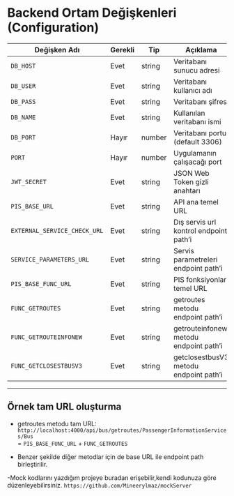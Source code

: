 # Backend Ortam Değişkenleri (Configuration)

| Değişken Adı               | Gerekli | Tip     | Açıklama                                         | Örnek / Tam URL Örneği                                                |
|----------------------------|---------|---------|-------------------------------------------------|-----------------------------------------------------------------------|
| `DB_HOST`                  | Evet    | string  | Veritabanı sunucu adresi                         | localhost                                                             |
| `DB_USER`                  | Evet    | string  | Veritabanı kullanıcı adı                         | root                                                                  |
| `DB_PASS`                  | Evet    | string  | Veritabanı şifresi                               | "Mine123."                                                            |
| `DB_NAME`                  | Evet    | string  | Kullanılan veritabanı ismi                       | krediler                                                             |
| `DB_PORT`                  | Hayır   | number  | Veritabanı portu (default 3306)                  | 3306                                                                  |
| `PORT`                     | Hayır   | number  | Uygulamanın çalışacağı port                       | 32807                                                                 |
| `JWT_SECRET`               | Evet    | string  | JSON Web Token gizli anahtarı                    | benimCokGizliAnahtarim123                                             |
| `PIS_BASE_URL`             | Evet    | string  | API ana temel URL                                 | http://localhost:4000/api                                             |
| `EXTERNAL_SERVICE_CHECK_URL`| Evet   | string  | Dış servis url  kontrol endpoint path’i                | /disservis/success/urlkontrol                                         |
| `SERVICE_PARAMETERS_URL`   | Evet    | string  | Servis parametreleri endpoint path’i             | /params/api/params                                                    |
| `PIS_BASE_FUNC_URL`        | Evet    | string  | PIS fonksiyonları temel URL                       | http://localhost:4000/api/bus                                         |
| `FUNC_GETROUTES`           | Evet    | string  | getroutes metodu endpoint path’i                  | /getroutes/PassengerInformationServices/Bus                           |
| `FUNC_GETROUTEINFONEW`     | Evet    | string  | getrouteinfonew metodu endpoint path’i            | /getroutesInfonew/PassengerInformationServices/Bus                    |
| `FUNC_GETCLOSESTBUSV3`     | Evet    | string  | getclosestbusV3 metodu endpoint path’i            | /getclosestbusV3/PassengerInformationServices/Bus                     |

---

## Örnek tam URL oluşturma

- getroutes metodu tam URL:  
`http://localhost:4000/api/bus/getroutes/PassengerInformationServices/Bus`  
= `PIS_BASE_FUNC_URL` + `FUNC_GETROUTES`

- Benzer şekilde diğer metodlar için de base URL ile endpoint path birleştirilir.

-Mock kodlarını yazdığım projeye buradan erişebilir,kendi kodunuza göre düzenleyebilirsiniz.
`https://github.com/Mineerylmaz/mockServer`